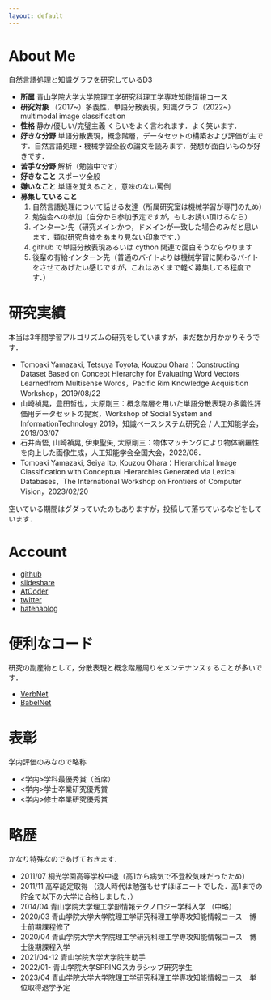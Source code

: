 ```yaml
---
layout: default
---
```

# About Me
自然言語処理と知識グラフを研究しているD3
- **所属** 青山学院大学大学院理工学研究科理工学専攻知能情報コース
- **研究対象** （2017~）多義性，単語分散表現，知識グラフ（2022~）multimodal image classification
- **性格** 静か/優しい/完璧主義 くらいをよく言われます．よく笑います．
- **好きな分野** 単語分散表現，概念階層，データセットの構築および評価が主です．自然言語処理・機械学習全般の論文を読みます．発想が面白いものが好きです．
- **苦手な分野** 解析（勉強中です）
- **好きなこと** スポーツ全般
- **嫌いなこと** 単語を覚えること，意味のない罵倒
- **募集していること**
    1. 自然言語処理について話せる友達（所属研究室は機械学習が専門のため）
    2. 勉強会への参加（自分から参加予定ですが，もしお誘い頂けるなら）
    3. インターン先（研究メインかつ，ドメインが一致した場合のみだと思います．類似研究自体をあまり見ない印象です．）
    4. github で単語分散表現あるいは cython 関連で面白そうならやります
    5. 後輩の有給インターン先（普通のバイトよりは機械学習に関わるバイトをさせてあげたい感じですが，これはあくまで軽く募集してる程度です．）

# 研究実績
本当は3年間学習アルゴリズムの研究をしていますが，まだ数か月かかりそうです．
- Tomoaki Yamazaki, Tetsuya Toyota, Kouzou Ohara：Constructing Dataset Based on Concept Hierarchy for Evaluating Word Vectors Learnedfrom Multisense Words，Pacific Rim Knowledge Acquisition Workshop，2019/08/22
- 山崎禎晃，豊田哲也，大原剛三：概念階層を用いた単語分散表現の多義性評価用データセットの提案，Workshop of Social System and InformationTechnology 2019，知識ベースシステム研究会 / 人工知能学会，2019/03/07
- 石井尚悟, 山崎禎晃, 伊東聖矢, 大原剛三：物体マッチングにより物体網羅性を向上した画像生成，人工知能学会全国大会，2022/06．
- Tomoaki Yamazaki, Seiya Ito, Kouzou Ohara：Hierarchical Image Classification with Conceptual Hierarchies Generated via Lexical Databases，The International Workshop on Frontiers of Computer Vision，2023/02/20

空いている期間はグダっていたのもありますが，投稿して落ちているなどをしています．

# Account
- [github](https://github.com/jackee777)
- [slideshare](https://www.slideshare.net/ssuser735165)
- [AtCoder](https://atcoder.jp/users/jackee777)
- [twitter](https://twitter.com/jackee7771)
- [hatenablog](https://jackee777.hatenablog.com/)

# 便利なコード
研究の副産物として，分散表現と概念階層周りをメンテナンスすることが多いです．
- [VerbNet](https://github.com/jackee777/verbnet_interface)
- [BabelNet](https://github.com/jackee777/babelnetpy)

# 表彰
学内評価のみなので略称
- <学内>学科最優秀賞（首席）
- <学内>学士卒業研究優秀賞
- <学内>修士卒業研究優秀賞

# 略歴
かなり特殊なのであげておきます．
- 2011/07 桐光学園高等学校中退（高1から病気で不登校気味だったため）
- 2011/11 高卒認定取得
（浪人時代は勉強もせずほぼニートでした．高1までの貯金で以下の大学に合格しました．）
- 2014/04 青山学院大学理工学部情報テクノロジー学科入学
（中略）
- 2020/03 青山学院大学大学院理工学研究科理工学専攻知能情報コース　博士前期課程修了
- 2020/04 青山学院大学大学院理工学研究科理工学専攻知能情報コース　博士後期課程入学
- 2021/04-12 青山学院大学大学院生助手
- 2022/01- 青山学院大学SPRINGスカラシップ研究学生
- 2023/04 青山学院大学大学院理工学研究科理工学専攻知能情報コース　単位取得退学予定
